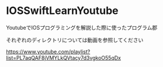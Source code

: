 # IOSSwiftLearnYoutube
YoutubeでIOSプログラミングを解説した際に使ったプログラム郡


それぞれのディレクトリについては動画を参照してください


https://www.youtube.com/playlist?list=PL7aqQAF8jVMYLkQVtacy7d3vgkoO55qDx
